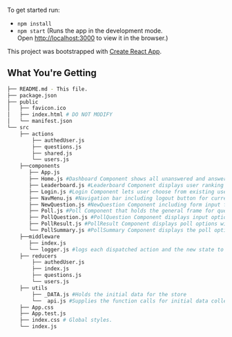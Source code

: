 To get started run:

- `npm install`
- `npm start` (Runs the app in the development mode.<br>
  Open [http://localhost:3000](http://localhost:3000) to view it in the browser.)

This project was bootstrapped with [Create React App](https://github.com/facebook/create-react-app).

## What You're Getting

```bash
├── README.md - This file.
├── package.json
├── public
│   ├── favicon.ico
│   ├── index.html # DO NOT MODIFY
│   └── manifest.json
└── src
    ├── actions
        ├── authedUser.js
        ├── questions.js
        ├── shared.js
        └── users.js
    ├──components
       ├── App.js
       ├── Home.js #Dashboard Component shows all unanswered and answered polls
       ├── Leaderboard.js #Leaderboard Component displays user ranking due to number of activities
       ├── Login.js #Login Component lets user choose from existing user accounts or create new one
       ├── NavMenu.js #Navigation bar including logout button for current user
       ├── NewQuestion.js #NewQuestion Component including form input fields to create a new poll
       ├── Poll.js #Poll Component that holds the general frame for question cards
       ├── PollQuestion.js #PollQuestion Component displays input options for unanswered Questions
       ├── PollResult.js #PollResult Component displays poll options with progressbar incl. percentage and number of answers
       └── PollSummary.js #PollSummary Component displays the poll options and links to individual poll.
    ├──middleware
       ├── index.js
       └── logger.js #logs each dispatched action and the new state to the console
    ├── reducers
        ├── authedUser.js
        ├── index.js
        ├── questions.js
        └── users.js
    ├── utils
        ├── _DATA.js #Holds the initial data for the store
        └──  api.js #Supplies the function calls for initial data collection from the data file
    ├── App.css
    ├── App.test.js
    ├── index.css # Global styles.
    └── index.js
```
